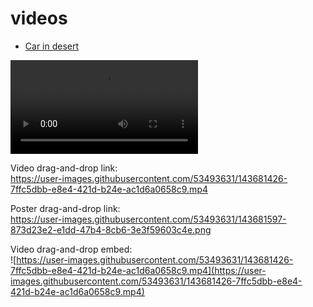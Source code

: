 # videos

* [Car in desert](car-in-desert)

![Video](car-in-desert/car-in-desert.mp4)

Video drag-and-drop link:  
https://user-images.githubusercontent.com/53493631/143681426-7ffc5dbb-e8e4-421d-b24e-ac1d6a0658c9.mp4

Poster drag-and-drop link:  
https://user-images.githubusercontent.com/53493631/143681597-873d23e2-e1dd-47b4-8cb6-3e3f59603c4e.png

Video drag-and-drop embed:  
![https://user-images.githubusercontent.com/53493631/143681426-7ffc5dbb-e8e4-421d-b24e-ac1d6a0658c9.mp4](https://user-images.githubusercontent.com/53493631/143681426-7ffc5dbb-e8e4-421d-b24e-ac1d6a0658c9.mp4)
